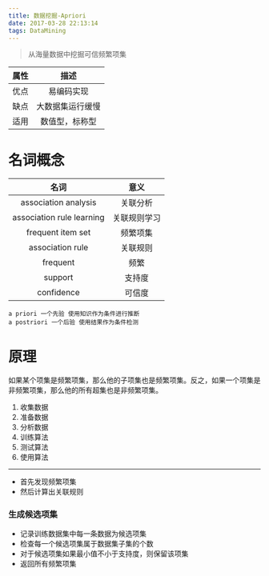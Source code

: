 ```yaml
---
title: 数据挖掘-Apriori
date: 2017-03-28 22:13:14
tags: DataMining
---
```


> 从海量数据中挖掘可信频繁项集

|属性|描述|
|:---:|:---:|
|优点|易编码实现|
|缺点|大数据集运行缓慢|
|适用|数值型，标称型|

# 名词概念

|名词|意义|
|:---:|:---:|
|association analysis|关联分析|
|association rule learning|关联规则学习|
|frequent item set|频繁项集|
|association rule|关联规则|
|frequent|频繁|
|support|支持度|
|confidence|可信度|

	a priori 一个先验 使用知识作为条件进行推断
	a postriori 一个后验 使用结果作为条件检测

# 原理

如果某个项集是频繁项集，那么他的子项集也是频繁项集。反之，如果一个项集是非频繁项集，那么他的所有超集也是非频繁项集。

1. 收集数据
2. 准备数据
3. 分析数据
4. 训练算法
5. 测试算法
6. 使用算法

------

* 首先发现频繁项集
*  然后计算出关联规则

### 生成候选项集

* 记录训练数据集中每一条数据为候选项集
* 检查每一个候选项集属于数据集子集的个数
* 对于候选项集如果最小值不小于支持度，则保留该项集
* 返回所有频繁项集